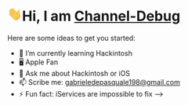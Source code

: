 <h1> <img src="https://raw.githubusercontent.com/ABSphreak/ABSphreak/master/gifs/Hi.gif" width="30px">Hi, I am <a href="https://github.com/salvadordeveloper">Channel-Debug</a> 
</h1>

Here are some ideas to get you started:

- 🌱 I’m currently learning Hackintosh
- 🖥 Apple Fan
- 💬 Ask me about Hackintosh or iOS 
- 📫  Scribe me: gabrieledepasquale198@gmail.com
- ⚡ Fun fact: iServices are impossible to fix
-->
